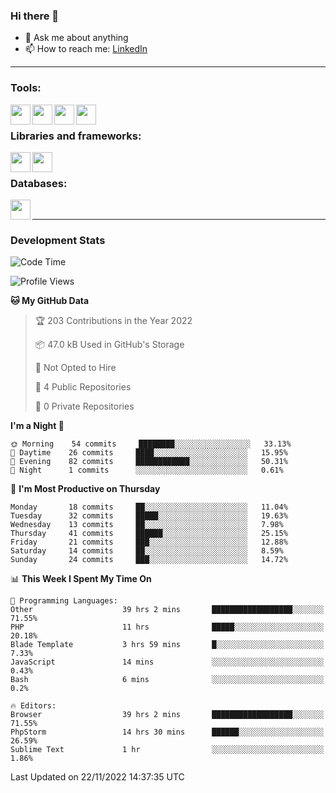 ### Hi there 👋

<!-- - 🔭 I’m currently working on [huyviet] -->
- 💬 Ask me about anything
- 📫 How to reach me: [LinkedIn]
<!-- - ⚡ Fun fact: abc -->

---

### Tools:
<img align='left' height="32" width="32" src="https://cdn.jsdelivr.net/npm/simple-icons@4.8.0/icons/phpstorm.svg" />
<img align='left' height="32" width="32" src="https://cdn.jsdelivr.net/npm/simple-icons@4.8.0/icons/sublimetext.svg" />
<img align='left' height="32" width="32" src="https://cdn.jsdelivr.net/npm/simple-icons@4.8.0/icons/laragon.svg" />
<img align='left' height="32" width="32" src="https://cdn.jsdelivr.net/npm/simple-icons@4.8.0/icons/xampp.svg" />
<br>

### Libraries and frameworks:
<img align='left' height="32" width="32" src="https://cdn.jsdelivr.net/npm/simple-icons@4.8.0/icons/laravel.svg" />
<img align='left' height="32" width="32" src="https://cdn.jsdelivr.net/npm/simple-icons@4.8.0/icons/jquery.svg" />
<br>

### Databases:
<img align='left' height="32" width="32" src="https://cdn.jsdelivr.net/npm/simple-icons@4.8.0/icons/mysql.svg" />
<br>

---
### Development Stats
<!--START_SECTION:waka-->
![Code Time](http://img.shields.io/badge/Code%20Time-425%20hrs%2028%20mins-blue)

![Profile Views](http://img.shields.io/badge/Profile%20Views-5-blue)

**🐱 My GitHub Data** 

> 🏆 203 Contributions in the Year 2022
 > 
> 📦 47.0 kB Used in GitHub's Storage 
 > 
> 🚫 Not Opted to Hire
 > 
> 📜 4 Public Repositories 
 > 
> 🔑 0 Private Repositories  
 > 
**I'm a Night 🦉** 

```text
🌞 Morning    54 commits     ████████░░░░░░░░░░░░░░░░░   33.13% 
🌆 Daytime    26 commits     ████░░░░░░░░░░░░░░░░░░░░░   15.95% 
🌃 Evening    82 commits     ████████████░░░░░░░░░░░░░   50.31% 
🌙 Night      1 commits      ░░░░░░░░░░░░░░░░░░░░░░░░░   0.61%

```
📅 **I'm Most Productive on Thursday** 

```text
Monday       18 commits     ██░░░░░░░░░░░░░░░░░░░░░░░   11.04% 
Tuesday      32 commits     █████░░░░░░░░░░░░░░░░░░░░   19.63% 
Wednesday    13 commits     ██░░░░░░░░░░░░░░░░░░░░░░░   7.98% 
Thursday     41 commits     ██████░░░░░░░░░░░░░░░░░░░   25.15% 
Friday       21 commits     ███░░░░░░░░░░░░░░░░░░░░░░   12.88% 
Saturday     14 commits     ██░░░░░░░░░░░░░░░░░░░░░░░   8.59% 
Sunday       24 commits     ███░░░░░░░░░░░░░░░░░░░░░░   14.72%

```


📊 **This Week I Spent My Time On** 

```text
💬 Programming Languages: 
Other                    39 hrs 2 mins       ██████████████████░░░░░░░   71.55% 
PHP                      11 hrs              █████░░░░░░░░░░░░░░░░░░░░   20.18% 
Blade Template           3 hrs 59 mins       █░░░░░░░░░░░░░░░░░░░░░░░░   7.33% 
JavaScript               14 mins             ░░░░░░░░░░░░░░░░░░░░░░░░░   0.43% 
Bash                     6 mins              ░░░░░░░░░░░░░░░░░░░░░░░░░   0.2%

🔥 Editors: 
Browser                  39 hrs 2 mins       ██████████████████░░░░░░░   71.55% 
PhpStorm                 14 hrs 30 mins      ██████░░░░░░░░░░░░░░░░░░░   26.59% 
Sublime Text             1 hr                ░░░░░░░░░░░░░░░░░░░░░░░░░   1.86%

```


 Last Updated on 22/11/2022 14:37:35 UTC
<!--END_SECTION:waka-->

[huyviet]: https://huyviet.vn/
[LinkedIn]: https://www.linkedin.com/in/huy-nguyễn-733a23246/
